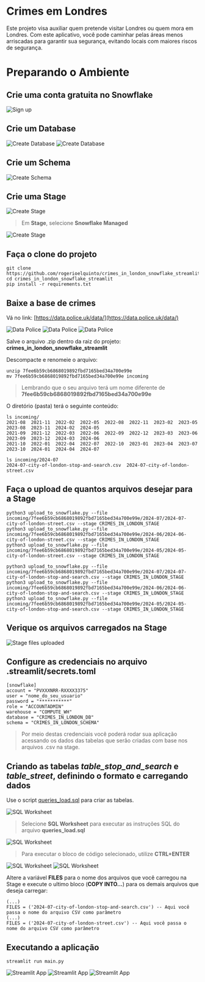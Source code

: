 # Crimes em Londres

Este projeto visa auxiliar quem pretende visitar Londres ou quem mora em Londres. Com este aplicativo, você pode caminhar pelas áreas menos arriscadas para garantir sua segurança, evitando locais com maiores riscos de segurança.

# Preparando o Ambiente

## Crie uma conta gratuita no Snowflake

![Sign up](images/sign_up.png)

## Crie um Database

![Create Database](images/create_db_1.png)
![Create Database](images/create_db_2.png)

## Crie um Schema

![Create Schema](images/create_schema.png)

## Crie uma Stage

![Create Stage](images/create_stage_1.png)
> Em **Stage**, selecione **Snowflake Managed**

![Create Stage](images/create_stage_2.png)

## Faça o clone do projeto

````
git clone https://github.com/rogerioelquinto/crimes_in_london_snowflake_streamlit.git
cd crimes_in_london_snowflake_streamlit
pip install -r requirements.txt
````

## Baixe a base de crimes

Vá no link: [https://data.police.uk/data/](https://data.police.uk/data/)

![Data Police](images/data_police_uk_london_1.png)
![Data Police](images/data_police_uk_london_2.png)
![Data Police](images/data_police_uk_london_3.png)

Salve o arquivo .zip dentro da raiz do projeto: **crimes_in_london_snowflake_streamlit**

Descompacte e renomeie o arquivo:

````
unzip 7fee6b59cb6868019892fbd7165bed34a700e99e
mv 7fee6b59cb6868019892fbd7165bed34a700e99e incoming
````
> Lembrando que o seu arquivo terá um nome diferente de **7fee6b59cb6868019892fbd7165bed34a700e99e**

O diretório (pasta) terá o seguinte conteúdo:

````
ls incoming/
2021-08  2021-11  2022-02  2022-05  2022-08  2022-11  2023-02  2023-05  2023-08  2023-11  2024-02  2024-05
2021-09  2021-12  2022-03  2022-06  2022-09  2022-12  2023-03  2023-06  2023-09  2023-12  2024-03  2024-06
2021-10  2022-01  2022-04  2022-07  2022-10  2023-01  2023-04  2023-07  2023-10  2024-01  2024-04  2024-07

ls incoming/2024-07
2024-07-city-of-london-stop-and-search.csv  2024-07-city-of-london-street.csv
````

## Faça o upload de quantos arquivos desejar para a Stage

````
python3 upload_to_snowflake.py --file incoming/7fee6b59cb6868019892fbd7165bed34a700e99e/2024-07/2024-07-city-of-london-street.csv --stage CRIMES_IN_LONDON_STAGE 
python3 upload_to_snowflake.py --file incoming/7fee6b59cb6868019892fbd7165bed34a700e99e/2024-06/2024-06-city-of-london-street.csv --stage CRIMES_IN_LONDON_STAGE 
python3 upload_to_snowflake.py --file incoming/7fee6b59cb6868019892fbd7165bed34a700e99e/2024-05/2024-05-city-of-london-street.csv --stage CRIMES_IN_LONDON_STAGE

python3 upload_to_snowflake.py --file incoming/7fee6b59cb6868019892fbd7165bed34a700e99e/2024-07/2024-07-city-of-london-stop-and-search.csv --stage CRIMES_IN_LONDON_STAGE 
python3 upload_to_snowflake.py --file incoming/7fee6b59cb6868019892fbd7165bed34a700e99e/2024-06/2024-06-city-of-london-stop-and-search.csv --stage CRIMES_IN_LONDON_STAGE 
python3 upload_to_snowflake.py --file incoming/7fee6b59cb6868019892fbd7165bed34a700e99e/2024-05/2024-05-city-of-london-stop-and-search.csv --stage CRIMES_IN_LONDON_STAGE 
````

## Verique os arquivos carregados na Stage

![Stage files uploaded](images/stage_files_uploaded.png)

## Configure as credenciais no arquivo .streamlit/secrets.toml

````
[snowflake]
account = "PVXXXNRR-RXXXX3375"
user = "nome_do_seu_usuario"
password = "***********"
role = "ACCOUNTADMIN"
warehouse = "COMPUTE_WH"
database = "CRIMES_IN_LONDON_DB"
schema = "CRIMES_IN_LONDON_SCHEMA"
````

> Por meio destas credenciais você poderá rodar sua aplicação acessando os dados das tabelas que serão criadas com base nos arquivos .csv na stage.

## Criando  as tabelas *table_stop_and_search* e *table_street*, definindo o formato e carregando dados

Use o script [queries_load.sql](https://github.com/rogerioelquinto/crimes_in_london_snowflake_streamlit/blob/main/queries_load.sql) para criar as tabelas.

![SQL Worksheet](images/sql_worksheet_1.png)
> Selecione **SQL Worksheet** para executar as instruções SQL do arquivo **queries_load.sql**

![SQL Worksheet](images/sql_worksheet_2.png)
> Para executar o bloco de código selecionado, utilize **CTRL+ENTER**

![SQL Worksheet](images/sql_worksheet_3.png)
![SQL Worksheet](images/sql_worksheet_4.png)

Altere a variável **FILES** para o nome dos arquivos que você carregou na Stage e execute o ultimo bloco (**COPY INTO...**) para os demais arquivos que deseja carregar:
````
(...)
FILES = ('2024-07-city-of-london-stop-and-search.csv') -- Aqui você passa o nome do arquivo CSV como parâmetro
(...)
FILES = ('2024-07-city-of-london-street.csv') -- Aqui você passa o nome do arquivo CSV como parâmetro
````

## Executando a aplicação 

````
streamlit run main.py
````

![Streamlit App](images/streamlit_app_1.png)
![Streamlit App](images/streamlit_app_2.png)
![Streamlit App](images/streamlit_app_3.png)






